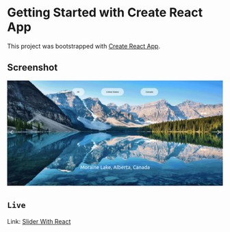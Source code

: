 # Getting Started with Create React App

This project was bootstrapped with [Create React App](https://github.com/facebook/create-react-app).

## Screenshot

![](screenshot/slider-with-react.vercel.app.png)

## `Live`

Link: [Slider With React](https://slider-with-react.vercel.app)
